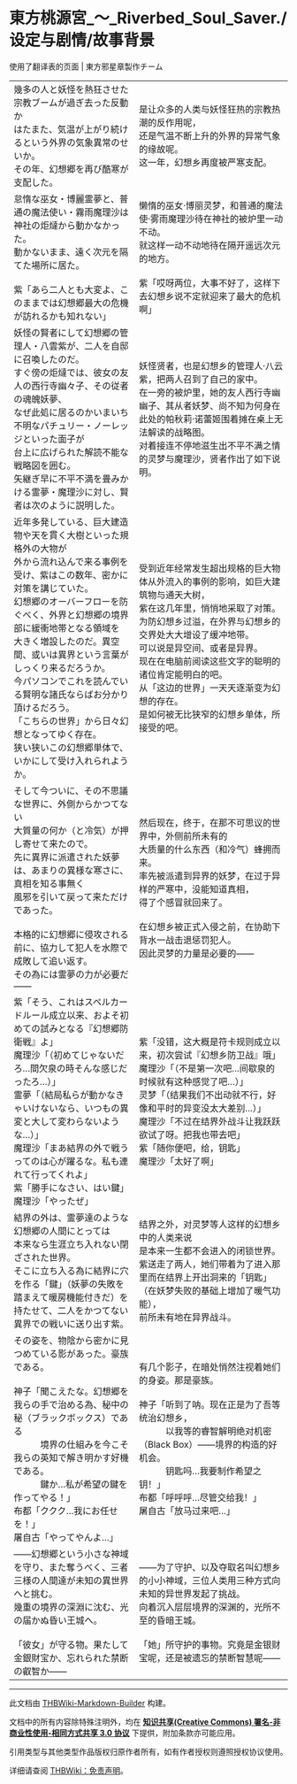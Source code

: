 # 東方桃源宮_～_Riverbed_Soul_Saver./设定与剧情/故事背景

<!-- source html: G:\repos\THBWiki-Markdown-Builder\THBWikiMarkdown\Temp\main\b\ba\ns0%3A%E6%9D%B1%E6%96%B9%E6%A1%83%E6%BA%90%E5%AE%AE_%EF%BD%9E_Riverbed_Soul_Saver%2E%2F%E8%AE%BE%E5%AE%9A%E4%B8%8E%E5%89%A7%E6%83%85%2F%E6%95%85%E4%BA%8B%E8%83%8C%E6%99%AF.html -->

使用了翻译表的页面 | 東方邪星章製作チーム

  
  

  


<table><tbody><tr class="tt-content" id="=-1" data-pos="&#91;&quot;=&quot;,1&#93;"><td class="tt-ja" lang="ja"><div class="poem">幾多の人と妖怪を熱狂させた宗教ブームが過ぎ去った反動か<br>はたまた、気温が上がり続けるという外界の気象異常のせいか。<br>その年、幻想郷を再び酷寒が支配した。</div></td><td class="tt-zh" lang="zh"><div class="poem">是让众多的人类与妖怪狂热的宗教热潮的反作用呢，<br>还是气温不断上升的外界的异常气象的缘故呢。<br>这一年，幻想乡再度被严寒支配。</div></td></tr><tr class="tt-content" id="=-2" data-pos="&#91;&quot;=&quot;,2&#93;"><td class="tt-ja" lang="ja"><div class="poem">怠惰な巫女・博麗霊夢と、普通の魔法使い・霧雨魔理沙は神社の炬燵から動かなかった。<br>動かないまま、遠く次元を隔てた場所に居た。<br><br>紫「あら二人とも大変よ、このままでは幻想郷最大の危機が訪れるかも知れない」</div></td><td class="tt-zh" lang="zh"><div class="poem">懒惰的巫女·博丽灵梦，和普通的魔法使·雾雨魔理沙待在神社的被炉里一动不动。<br>就这样一动不动地待在隔开遥远次元的地方。<br><br>紫「哎呀两位，大事不好了，这样下去幻想乡说不定就迎来了最大的危机啊」</div></td></tr><tr class="tt-content" id="=-3" data-pos="&#91;&quot;=&quot;,3&#93;"><td class="tt-ja" lang="ja"><div class="poem">妖怪の賢者にして幻想郷の管理人・八雲紫が、二人を自邸に召喚したのだ。<br>すぐ傍の炬燵では、彼女の友人の西行寺幽々子、その従者の魂魄妖夢、<br>なぜ此処に居るのかいまいち不明なパチュリー・ノーレッジといった面子が<br>台上に広げられた解読不能な戦略図を囲む。<br>矢継ぎ早に不平不満を畳みかける霊夢・魔理沙に対し、賢者は次のように説明した。</div></td><td class="tt-zh" lang="zh"><div class="poem">妖怪贤者，也是幻想乡的管理人·八云紫，把两人召到了自己的家中。<br>在一旁的被炉里，她的友人西行寺幽幽子、其从者妖梦、尚不知为何身在此处的帕秋莉·诺蕾姬围着摊在桌上无法解读的战略图。<br>对着接连不停地滋生出不平不满之情的灵梦与魔理沙，贤者作出了如下说明。</div></td></tr><tr class="tt-content" id="=-4" data-pos="&#91;&quot;=&quot;,4&#93;"><td class="tt-ja" lang="ja"><div class="poem">近年多発している、巨大建造物や天を貫く大樹といった規格外の大物が<br>外から流れ込んで来る事例を受け、紫はこの数年、密かに対策を講じていた。<br>幻想郷のオーバーフローを防ぐべく、外界と幻想郷の境界部に緩衝地帯となる領域を<br>大きく増設したのだ。異空間、或いは異界という言葉がしっくり来るだろうか。<br>今パソコンでこれを読んでいる賢明な諸氏ならばお分かり頂けるだろう。<br>「こちらの世界」から日々幻想となってゆく存在。<br>狭い狭いこの幻想郷単体で、いかにして受け入れられようか。</div></td><td class="tt-zh" lang="zh"><div class="poem">受到近年经常发生超出规格的巨大物体从外流入的事例的影响，如巨大建筑物与通天大树，<br>紫在这几年里，悄悄地采取了对策。<br>为防幻想乡过溢，在外界与幻想乡的交界处大大增设了缓冲地带。<br>可以说是异空间、或者是异界。<br>现在在电脑前阅读这些文字的聪明的诸位肯定能明白的吧。<br>从「这边的世界」一天天逐渐变为幻想的存在。<br>是如何被无比狭窄的幻想乡单体，所接受的吧。</div></td></tr><tr class="tt-content" id="=-5" data-pos="&#91;&quot;=&quot;,5&#93;"><td class="tt-ja" lang="ja"><div class="poem">そして今ついに、その不思議な世界に、外側からかつてない<br>大質量の何か（と冷気）が押し寄せて来たので。<br>先に異界に派遣された妖夢は、あまりの異様な寒さに、真相を知る事無く<br>風邪を引いて戻って来ただけであった。<br><br>本格的に幻想郷に侵攻される前に、協力して犯人を水際で成敗して追い返す。<br>その為には霊夢の力が必要だ――</div></td><td class="tt-zh" lang="zh"><div class="poem">然后现在，终于，在那不可思议的世界中，外侧前所未有的<br>大质量的什么东西（和冷气）蜂拥而来。<br>率先被派遣到异界的妖梦，在过于异样的严寒中，没能知道真相，<br>得了个感冒就回来了。<br><br>在幻想乡被正式入侵之前，在协助下背水一战击退惩罚犯人。<br>因此灵梦的力量是必要的——</div></td></tr><tr class="tt-content" id="=-6" data-pos="&#91;&quot;=&quot;,6&#93;"><td class="tt-ja" lang="ja"><div class="poem">紫「そう、これはスペルカードルール成立以来、およそ初めての試みとなる『幻想郷防衛戦』よ」<br>魔理沙「（初めてじゃないだろ…間欠泉の時そんな感じだったろ…）」<br>霊夢「（結局私らが動かなきゃいけないなら、いつもの異変と大して変わらないような…）」<br>魔理沙「まあ結界の外で戦うってのは心が躍るな。私も連れて行ってくれよ」<br>紫「勝手になさい、はい鍵」<br>魔理沙「やったぜ」</div></td><td class="tt-zh" lang="zh"><div class="poem">紫「没错，这大概是符卡规则成立以来，初次尝试『幻想乡防卫战』哦」<br>魔理沙「（不是第一次吧…间歇泉的时候就有这种感觉了吧…）」<br>灵梦「（结果我们不出动就不行，好像和平时的异变没太大差别…）」<br>魔理沙「不过在结界外战斗让我跃跃欲试了呀。把我也带去吧」<br>紫「随你便吧，给，钥匙」<br>魔理沙「太好了啊」</div></td></tr><tr class="tt-content" id="=-7" data-pos="&#91;&quot;=&quot;,7&#93;"><td class="tt-ja" lang="ja"><div class="poem">結界の外は、霊夢達のような幻想郷の人間にとっては<br>本来なら生涯立ち入れない閉ざされた世界。<br>そこに立ち入る為に結界に穴を作る「鍵」（妖夢の失敗を踏まえて暖房機能付きだ）を<br>持たせて、二人をかつてない異界での戦いに送り出す紫。</div></td><td class="tt-zh" lang="zh"><div class="poem">结界之外，对灵梦等人这样的幻想乡中的人类来说<br>是本来一生都不会进入的闭锁世界。<br>紫送走了两人，她们带着为了进入那里而在结界上开出洞来的「钥匙」（在妖梦失败的基础上增加了暖气功能），<br>前所未有地在异界战斗。</div></td></tr><tr class="tt-content" id="=-8" data-pos="&#91;&quot;=&quot;,8&#93;"><td class="tt-ja" lang="ja"><div class="poem">その姿を、物陰から密かに見つめている影があった。豪族である。<br><br>神子「聞こえたな。幻想郷を我らの手で治める為、秘中の秘（ブラックボックス）である<br>　　　境界の仕組みを今こそ我らの英知で解き明かす好機である。<br>　　　鍵か…私が希望の鍵を作ってやる！」<br>布都「ククク…我にお任せを！」<br>屠自古「やってやんよ…」</div></td><td class="tt-zh" lang="zh"><div class="poem">有几个影子，在暗处悄然注视着她们的身姿。那是豪族。<br><br>神子「听到了呐。现在正是为了吾等统治幻想乡，<br>　　　以我等的睿智解明绝对机密（Black Box）——境界的构造的好机会。<br>　　　钥匙吗…我要制作希望之钥！」<br>布都「呼呼呼…尽管交给我！」<br>屠自古「放马过来吧…」</div></td></tr><tr class="tt-content" id="=-9" data-pos="&#91;&quot;=&quot;,9&#93;"><td class="tt-ja" lang="ja"><div class="poem">――幻想郷という小さな神域を守り、また奪うべく、三者三様の人間達が未知の異世界へと挑む。<br>幾重の境界の深淵に沈む、光の届かぬ昏い王城へ。<br><br>「彼女」が守る物。果たして金銀財宝か、忘れられた禁断の叡智か――<br></div></td><td class="tt-zh" lang="zh"><div class="poem">――为了守护、以及夺取名叫幻想乡的小小神域，三位人类用三种方式向未知的异世界发起了挑战。<br>向着沉入层层境界的深渊的，光所不至的昏暗王城。<br><br>「她」所守护的事物。究竟是金银财宝呢，还是被遗忘的禁断智慧呢——</div></td></tr></tbody></table>







---

此文档由 [THBWiki-Markdown-Builder](https://github.com/Delsin-Yu/THBWiki-Markdown-Builder) 构建。

文档中的所有内容除特殊注明外，均在 [**知识共享(Creative Commons) 署名-非商业性使用-相同方式共享 3.0 协议**](https://creativecommons.org/licenses/by-sa/3.0/deed.zh-hans) 下提供，附加条款亦可能应用。

引用类型与其他类型作品版权归原作者所有，如有作者授权则遵照授权协议使用。

详细请查阅 [THBWiki：免责声明](https://thbwiki.cc/THBWiki:%E5%85%8D%E8%B4%A3%E5%A3%B0%E6%98%8E)。

